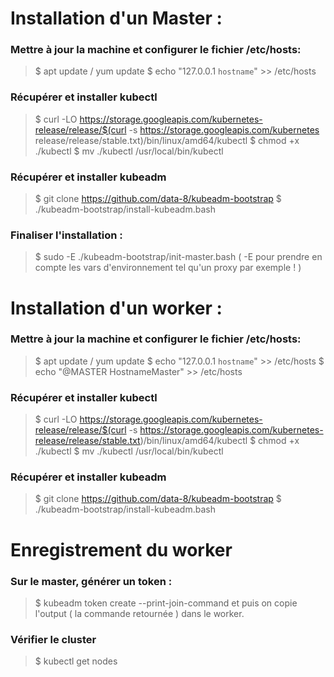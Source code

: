 # Installation d'un Master :
### Mettre à jour la machine et configurer le fichier /etc/hosts: 
> $ apt update / yum update
> $ echo "127.0.0.1 `hostname`" >> /etc/hosts

### Récupérer et installer kubectl
> $ curl -LO https://storage.googleapis.com/kubernetes-release/release/$(curl -s https://storage.googleapis.com/kubernetes release/release/stable.txt)/bin/linux/amd64/kubectl
> $ chmod +x ./kubectl
> $ mv ./kubectl /usr/local/bin/kubectl

### Récupérer et installer kubeadm
> $ git clone https://github.com/data-8/kubeadm-bootstrap
> $ ./kubeadm-bootstrap/install-kubeadm.bash

### Finaliser l'installation :
> $ sudo -E ./kubeadm-bootstrap/init-master.bash    ( -E pour prendre en compte les vars d'environnement tel qu'un proxy par exemple ! )

# Installation d'un worker :
### Mettre à jour la machine et configurer le fichier /etc/hosts: 
> $ apt update / yum update
> $ echo "127.0.0.1 `hostname`" >> /etc/hosts
> $ echo "@MASTER HostnameMaster" >>  /etc/hosts

### Récupérer et installer kubectl
> $ curl -LO https://storage.googleapis.com/kubernetes-release/release/$(curl -s https://storage.googleapis.com/kubernetes-release/release/stable.txt)/bin/linux/amd64/kubectl
> $ chmod +x ./kubectl
> $ mv ./kubectl /usr/local/bin/kubectl

### Récupérer et installer kubeadm
> $ git clone https://github.com/data-8/kubeadm-bootstrap
> $ ./kubeadm-bootstrap/install-kubeadm.bash

# Enregistrement du worker
### Sur le master, générer un token :
> $ kubeadm token create --print-join-command
et puis on copie l'output ( la commande retournée ) dans le worker.

### Vérifier le cluster
> $ kubectl get nodes
